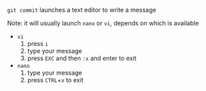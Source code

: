`git commit` launches a text editor to write a message

Note:
it will usually launch `nano` or `vi`, depends on which is available

- `vi`
    1. press `i`
    2. type your message
    3. press `EXC` and then `:x` and enter to exit
- `nano`
    1. type your message
    2. press `CTRL`+`x` to exit
